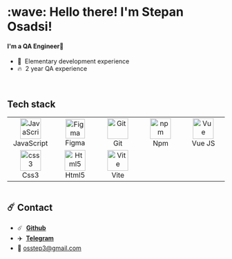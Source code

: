 <h1 align="left">:wave: Hello there! I'm Stepan Osadsi!</h1>


<h4 align="left">I'm a QA Engineer🧊</h4>


- :speech_balloon: &nbsp;Elementary development experience
- :fire: &nbsp;2 year QA experience

<br>

<h2 align="left" id="debabin-stack">Tech stack</h2>



<table width='100%'>
  <tr>
    <td align="center" width="96">
      <a href="#debabin-stack">
        <img src="https://upload.wikimedia.org/wikipedia/commons/thumb/9/99/Unofficial_JavaScript_logo_2.svg/1024px-Unofficial_JavaScript_logo_2.svg.png" width="48" height="48" alt="JavaScript" />
      </a>
      <br>JavaScript
    </td>
    <td align="center" width="96">
      <a href="#debabin-stack" >
        <img src="https://upload.wikimedia.org/wikipedia/commons/3/33/Figma-logo.svg" width="45" height="45" alt="Figma" />
      </a>
      <br>Figma
    </td>
    <td align="center" width="96">
      <a href="#debabin-stack" >
        <img src="https://upload.wikimedia.org/wikipedia/commons/thumb/3/3f/Git_icon.svg/1200px-Git_icon.svg.png" width="48" height="48" alt="Git" />
      </a>
      <br>Git
    </td>
    <td align="center" width="96"> 
      <a href="#debabin-stack" >
        <img src="https://brandeps.com/icon-download/N/Npm-icon-vector-05.svg" width="48" height="48" alt="npm" />
      </a>
      <br>Npm
    </td>
    <td align="center" width="96">
      <a href="#amangeldi-stack">
        <img src="https://brandeps.com/icon-download/V/Vue-icon-vector-02.svg" width="48" height="48" alt="Vue" />
      </a>
      <br>Vue JS
    </td>
  </tr> 
    <td align="center" width="96"> 
    <a href="#amangeldi-stack" >
    <img src="https://brandeps.com/logo-download/C/CSS-3-logo-vector-01.svg" width="48" height="48" alt="css3" />
    </a>
    <br>Css3
</td>
<td align="center" width="96">
    <a href="#amangeldi-stack">
    <img src="https://brandeps.com/logo-download/H/HTML-5-logo-vector-01.svg" width="48" height="48" alt="Html5" />
    </a>
    <br>Html5
</td>
<td align="center" width="96"> 
    <a href="#amangeldi-stack" >
    <img src="https://vitejs.dev/logo.svg" width="48" height="48" alt="Vite" />
    </a>
    <br>Vite
</td> 
</table>




<table width='100%'>
  <tr>
  </tr> 
</table>

## :comet: Contact


- :comet: &nbsp;**[Github](https://github.com/amangeldi0)**
- :airplane: &nbsp;**[Telegram](https://t.me/Osstep1)**
- :e-mail: osstep3@gmail.com

<br>
